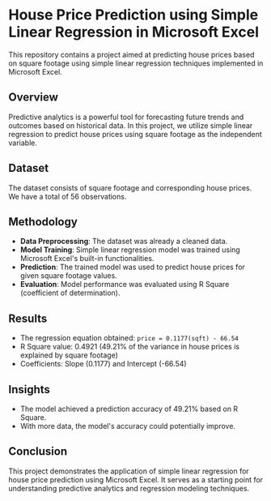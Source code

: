 # House Price Prediction using Simple Linear Regression in Microsoft Excel

This repository contains a project aimed at predicting house prices based on square footage using simple linear regression techniques implemented in Microsoft Excel.

## Overview

Predictive analytics is a powerful tool for forecasting future trends and outcomes based on historical data. In this project, we utilize simple linear regression to predict house prices using square footage as the independent variable.

## Dataset

The dataset consists of square footage and corresponding house prices. We have a total of 56 observations.

## Methodology

- **Data Preprocessing**: The dataset was already a cleaned data.
- **Model Training**: Simple linear regression model was trained using Microsoft Excel's built-in functionalities.
- **Prediction**: The trained model was used to predict house prices for given square footage values.
- **Evaluation**: Model performance was evaluated using R Square (coefficient of determination).

## Results

- The regression equation obtained: `price = 0.1177(sqft) - 66.54`
- R Square value: 0.4921 (49.21% of the variance in house prices is explained by square footage)
- Coefficients: Slope (0.1177) and Intercept (-66.54)

## Insights

- The model achieved a prediction accuracy of 49.21% based on R Square.
- With more data, the model's accuracy could potentially improve.


## Conclusion

This project demonstrates the application of simple linear regression for house price prediction using Microsoft Excel. It serves as a starting point for understanding predictive analytics and regression modeling techniques.






